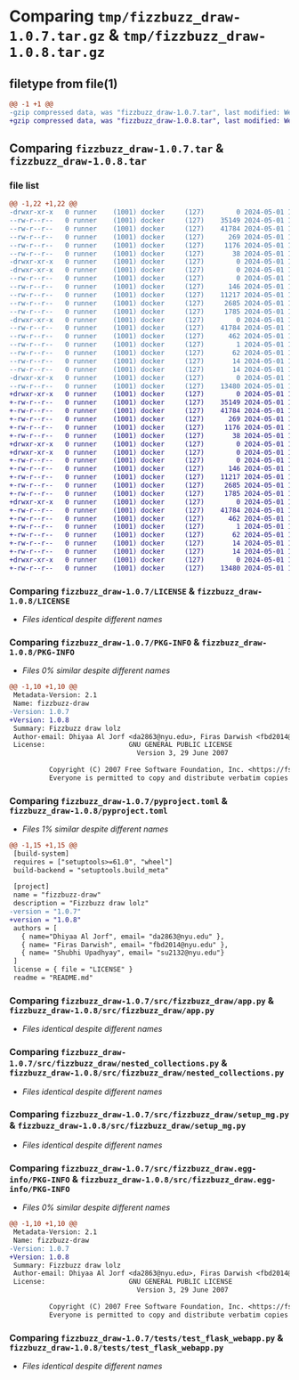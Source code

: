 # Comparing `tmp/fizzbuzz_draw-1.0.7.tar.gz` & `tmp/fizzbuzz_draw-1.0.8.tar.gz`

## filetype from file(1)

```diff
@@ -1 +1 @@
-gzip compressed data, was "fizzbuzz_draw-1.0.7.tar", last modified: Wed May  1 12:53:12 2024, max compression
+gzip compressed data, was "fizzbuzz_draw-1.0.8.tar", last modified: Wed May  1 13:37:33 2024, max compression
```

## Comparing `fizzbuzz_draw-1.0.7.tar` & `fizzbuzz_draw-1.0.8.tar`

### file list

```diff
@@ -1,22 +1,22 @@
-drwxr-xr-x   0 runner    (1001) docker     (127)        0 2024-05-01 12:53:12.943492 fizzbuzz_draw-1.0.7/
--rw-r--r--   0 runner    (1001) docker     (127)    35149 2024-05-01 12:52:43.000000 fizzbuzz_draw-1.0.7/LICENSE
--rw-r--r--   0 runner    (1001) docker     (127)    41784 2024-05-01 12:53:12.943492 fizzbuzz_draw-1.0.7/PKG-INFO
--rw-r--r--   0 runner    (1001) docker     (127)      269 2024-05-01 12:52:43.000000 fizzbuzz_draw-1.0.7/README.md
--rw-r--r--   0 runner    (1001) docker     (127)     1176 2024-05-01 12:52:43.000000 fizzbuzz_draw-1.0.7/pyproject.toml
--rw-r--r--   0 runner    (1001) docker     (127)       38 2024-05-01 12:53:12.943492 fizzbuzz_draw-1.0.7/setup.cfg
-drwxr-xr-x   0 runner    (1001) docker     (127)        0 2024-05-01 12:53:12.939492 fizzbuzz_draw-1.0.7/src/
-drwxr-xr-x   0 runner    (1001) docker     (127)        0 2024-05-01 12:53:12.943492 fizzbuzz_draw-1.0.7/src/fizzbuzz_draw/
--rw-r--r--   0 runner    (1001) docker     (127)        0 2024-05-01 12:52:43.000000 fizzbuzz_draw-1.0.7/src/fizzbuzz_draw/__init__.py
--rw-r--r--   0 runner    (1001) docker     (127)      146 2024-05-01 12:52:43.000000 fizzbuzz_draw-1.0.7/src/fizzbuzz_draw/__main__.py
--rw-r--r--   0 runner    (1001) docker     (127)    11217 2024-05-01 12:52:43.000000 fizzbuzz_draw-1.0.7/src/fizzbuzz_draw/app.py
--rw-r--r--   0 runner    (1001) docker     (127)     2685 2024-05-01 12:52:43.000000 fizzbuzz_draw-1.0.7/src/fizzbuzz_draw/nested_collections.py
--rw-r--r--   0 runner    (1001) docker     (127)     1785 2024-05-01 12:52:43.000000 fizzbuzz_draw-1.0.7/src/fizzbuzz_draw/setup_mg.py
-drwxr-xr-x   0 runner    (1001) docker     (127)        0 2024-05-01 12:53:12.943492 fizzbuzz_draw-1.0.7/src/fizzbuzz_draw.egg-info/
--rw-r--r--   0 runner    (1001) docker     (127)    41784 2024-05-01 12:53:12.000000 fizzbuzz_draw-1.0.7/src/fizzbuzz_draw.egg-info/PKG-INFO
--rw-r--r--   0 runner    (1001) docker     (127)      462 2024-05-01 12:53:12.000000 fizzbuzz_draw-1.0.7/src/fizzbuzz_draw.egg-info/SOURCES.txt
--rw-r--r--   0 runner    (1001) docker     (127)        1 2024-05-01 12:53:12.000000 fizzbuzz_draw-1.0.7/src/fizzbuzz_draw.egg-info/dependency_links.txt
--rw-r--r--   0 runner    (1001) docker     (127)       62 2024-05-01 12:53:12.000000 fizzbuzz_draw-1.0.7/src/fizzbuzz_draw.egg-info/entry_points.txt
--rw-r--r--   0 runner    (1001) docker     (127)       14 2024-05-01 12:53:12.000000 fizzbuzz_draw-1.0.7/src/fizzbuzz_draw.egg-info/requires.txt
--rw-r--r--   0 runner    (1001) docker     (127)       14 2024-05-01 12:53:12.000000 fizzbuzz_draw-1.0.7/src/fizzbuzz_draw.egg-info/top_level.txt
-drwxr-xr-x   0 runner    (1001) docker     (127)        0 2024-05-01 12:53:12.943492 fizzbuzz_draw-1.0.7/tests/
--rw-r--r--   0 runner    (1001) docker     (127)    13480 2024-05-01 12:52:43.000000 fizzbuzz_draw-1.0.7/tests/test_flask_webapp.py
+drwxr-xr-x   0 runner    (1001) docker     (127)        0 2024-05-01 13:37:33.349555 fizzbuzz_draw-1.0.8/
+-rw-r--r--   0 runner    (1001) docker     (127)    35149 2024-05-01 13:36:57.000000 fizzbuzz_draw-1.0.8/LICENSE
+-rw-r--r--   0 runner    (1001) docker     (127)    41784 2024-05-01 13:37:33.349555 fizzbuzz_draw-1.0.8/PKG-INFO
+-rw-r--r--   0 runner    (1001) docker     (127)      269 2024-05-01 13:36:57.000000 fizzbuzz_draw-1.0.8/README.md
+-rw-r--r--   0 runner    (1001) docker     (127)     1176 2024-05-01 13:36:57.000000 fizzbuzz_draw-1.0.8/pyproject.toml
+-rw-r--r--   0 runner    (1001) docker     (127)       38 2024-05-01 13:37:33.349555 fizzbuzz_draw-1.0.8/setup.cfg
+drwxr-xr-x   0 runner    (1001) docker     (127)        0 2024-05-01 13:37:33.345555 fizzbuzz_draw-1.0.8/src/
+drwxr-xr-x   0 runner    (1001) docker     (127)        0 2024-05-01 13:37:33.345555 fizzbuzz_draw-1.0.8/src/fizzbuzz_draw/
+-rw-r--r--   0 runner    (1001) docker     (127)        0 2024-05-01 13:36:57.000000 fizzbuzz_draw-1.0.8/src/fizzbuzz_draw/__init__.py
+-rw-r--r--   0 runner    (1001) docker     (127)      146 2024-05-01 13:36:57.000000 fizzbuzz_draw-1.0.8/src/fizzbuzz_draw/__main__.py
+-rw-r--r--   0 runner    (1001) docker     (127)    11217 2024-05-01 13:36:57.000000 fizzbuzz_draw-1.0.8/src/fizzbuzz_draw/app.py
+-rw-r--r--   0 runner    (1001) docker     (127)     2685 2024-05-01 13:36:57.000000 fizzbuzz_draw-1.0.8/src/fizzbuzz_draw/nested_collections.py
+-rw-r--r--   0 runner    (1001) docker     (127)     1785 2024-05-01 13:36:57.000000 fizzbuzz_draw-1.0.8/src/fizzbuzz_draw/setup_mg.py
+drwxr-xr-x   0 runner    (1001) docker     (127)        0 2024-05-01 13:37:33.345555 fizzbuzz_draw-1.0.8/src/fizzbuzz_draw.egg-info/
+-rw-r--r--   0 runner    (1001) docker     (127)    41784 2024-05-01 13:37:33.000000 fizzbuzz_draw-1.0.8/src/fizzbuzz_draw.egg-info/PKG-INFO
+-rw-r--r--   0 runner    (1001) docker     (127)      462 2024-05-01 13:37:33.000000 fizzbuzz_draw-1.0.8/src/fizzbuzz_draw.egg-info/SOURCES.txt
+-rw-r--r--   0 runner    (1001) docker     (127)        1 2024-05-01 13:37:33.000000 fizzbuzz_draw-1.0.8/src/fizzbuzz_draw.egg-info/dependency_links.txt
+-rw-r--r--   0 runner    (1001) docker     (127)       62 2024-05-01 13:37:33.000000 fizzbuzz_draw-1.0.8/src/fizzbuzz_draw.egg-info/entry_points.txt
+-rw-r--r--   0 runner    (1001) docker     (127)       14 2024-05-01 13:37:33.000000 fizzbuzz_draw-1.0.8/src/fizzbuzz_draw.egg-info/requires.txt
+-rw-r--r--   0 runner    (1001) docker     (127)       14 2024-05-01 13:37:33.000000 fizzbuzz_draw-1.0.8/src/fizzbuzz_draw.egg-info/top_level.txt
+drwxr-xr-x   0 runner    (1001) docker     (127)        0 2024-05-01 13:37:33.345555 fizzbuzz_draw-1.0.8/tests/
+-rw-r--r--   0 runner    (1001) docker     (127)    13480 2024-05-01 13:36:57.000000 fizzbuzz_draw-1.0.8/tests/test_flask_webapp.py
```

### Comparing `fizzbuzz_draw-1.0.7/LICENSE` & `fizzbuzz_draw-1.0.8/LICENSE`

 * *Files identical despite different names*

### Comparing `fizzbuzz_draw-1.0.7/PKG-INFO` & `fizzbuzz_draw-1.0.8/PKG-INFO`

 * *Files 0% similar despite different names*

```diff
@@ -1,10 +1,10 @@
 Metadata-Version: 2.1
 Name: fizzbuzz-draw
-Version: 1.0.7
+Version: 1.0.8
 Summary: Fizzbuzz draw lolz
 Author-email: Dhiyaa Al Jorf <da2863@nyu.edu>, Firas Darwish <fbd2014@nyu.edu>, Shubhi Upadhyay <su2132@nyu.edu>
 License:                     GNU GENERAL PUBLIC LICENSE
                                Version 3, 29 June 2007
         
          Copyright (C) 2007 Free Software Foundation, Inc. <https://fsf.org/>
          Everyone is permitted to copy and distribute verbatim copies
```

### Comparing `fizzbuzz_draw-1.0.7/pyproject.toml` & `fizzbuzz_draw-1.0.8/pyproject.toml`

 * *Files 1% similar despite different names*

```diff
@@ -1,15 +1,15 @@
 [build-system]
 requires = ["setuptools>=61.0", "wheel"]
 build-backend = "setuptools.build_meta"
 
 [project]
 name = "fizzbuzz-draw"
 description = "Fizzbuzz draw lolz"
-version = "1.0.7"
+version = "1.0.8"
 authors = [
   { name="Dhiyaa Al Jorf", email= "da2863@nyu.edu" },
   { name= "Firas Darwish", email= "fbd2014@nyu.edu" },
   { name= "Shubhi Upadhyay", email= "su2132@nyu.edu"}
 ]
 license = { file = "LICENSE" }
 readme = "README.md"
```

### Comparing `fizzbuzz_draw-1.0.7/src/fizzbuzz_draw/app.py` & `fizzbuzz_draw-1.0.8/src/fizzbuzz_draw/app.py`

 * *Files identical despite different names*

### Comparing `fizzbuzz_draw-1.0.7/src/fizzbuzz_draw/nested_collections.py` & `fizzbuzz_draw-1.0.8/src/fizzbuzz_draw/nested_collections.py`

 * *Files identical despite different names*

### Comparing `fizzbuzz_draw-1.0.7/src/fizzbuzz_draw/setup_mg.py` & `fizzbuzz_draw-1.0.8/src/fizzbuzz_draw/setup_mg.py`

 * *Files identical despite different names*

### Comparing `fizzbuzz_draw-1.0.7/src/fizzbuzz_draw.egg-info/PKG-INFO` & `fizzbuzz_draw-1.0.8/src/fizzbuzz_draw.egg-info/PKG-INFO`

 * *Files 0% similar despite different names*

```diff
@@ -1,10 +1,10 @@
 Metadata-Version: 2.1
 Name: fizzbuzz-draw
-Version: 1.0.7
+Version: 1.0.8
 Summary: Fizzbuzz draw lolz
 Author-email: Dhiyaa Al Jorf <da2863@nyu.edu>, Firas Darwish <fbd2014@nyu.edu>, Shubhi Upadhyay <su2132@nyu.edu>
 License:                     GNU GENERAL PUBLIC LICENSE
                                Version 3, 29 June 2007
         
          Copyright (C) 2007 Free Software Foundation, Inc. <https://fsf.org/>
          Everyone is permitted to copy and distribute verbatim copies
```

### Comparing `fizzbuzz_draw-1.0.7/tests/test_flask_webapp.py` & `fizzbuzz_draw-1.0.8/tests/test_flask_webapp.py`

 * *Files identical despite different names*

